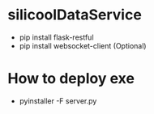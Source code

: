 # silicoolDataService

 - pip install flask-restful
 - pip install websocket-client (Optional)
 
# How to deploy exe
 - pyinstaller -F server.py